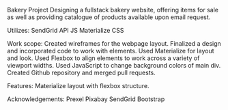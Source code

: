 
Bakery Project
Designing a fullstack bakery website, offering items for sale as well as providing catalogue of products available upon email request.


Utilizes:
SendGrid API 
JS
Materialize
CSS


Work scope:
Created wireframes for the webpage layout.
Finalized a design and incorporated code to work with elements.
Used Materialize for layout and look.
Used Flexbox to align elements to work across a variety of viewport widths.
Used JavaScript to change background colors of main div. Created Github repository and merged pull requests.


Features:
Materialize layout with flexbox structure.


Acknowledgements:
Prexel
Pixabay
SendGrid
Bootstrap